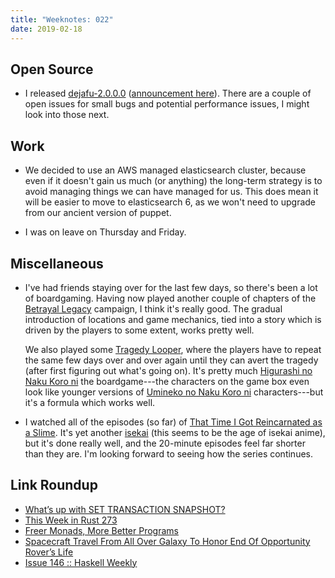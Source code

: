 ```yaml
---
title: "Weeknotes: 022"
date: 2019-02-18
---
```


## Open Source

- I released [dejafu-2.0.0.0][] ([announcement here][]).  There are a
  couple of open issues for small bugs and potential performance
  issues, I might look into those next.

[dejafu-2.0.0.0]: http://hackage.haskell.org/package/dejafu-2.0.0.0
[announcement here]: https://mail.haskell.org/pipermail/haskell-cafe/2019-February/130694.html

## Work

- We decided to use an AWS managed elasticsearch cluster, because even
  if it doesn't gain us much (or anything) the long-term strategy is
  to avoid managing things we can have managed for us.  This does mean
  it will be easier to move to elasticsearch 6, as we won't need to
  upgrade from our ancient version of puppet.

- I was on leave on Thursday and Friday.

## Miscellaneous

- I've had friends staying over for the last few days, so there's been
  a lot of boardgaming.  Having now played another couple of chapters
  of the [Betrayal Legacy][] campaign, I think it's really good.  The
  gradual introduction of locations and game mechanics, tied into a
  story which is driven by the players to some extent, works pretty
  well.

  We also played some [Tragedy Looper][], where the players have to
  repeat the same few days over and over again until they can avert
  the tragedy (after first figuring out what's going on).  It's pretty
  much [Higurashi no Naku Koro ni][] the boardgame---the characters on
  the game box even look like younger versions of [Umineko no Naku
  Koro ni][] characters---but it's a formula which works well.

- I watched all of the episodes (so far) of [That Time I Got
  Reincarnated as a Slime][].  It's yet another [isekai][] (this seems
  to be the age of isekai anime), but it's done really well, and the
  20-minute episodes feel far shorter than they are.  I'm looking
  forward to seeing how the series continues.

[Betrayal Legacy]: https://boardgamegeek.com/boardgame/240196/betrayal-legacy
[Tragedy Looper]: https://boardgamegeek.com/boardgame/148319/tragedy-looper
[Higurashi no Naku Koro ni]: https://en.wikipedia.org/wiki/Higurashi_When_They_Cry
[Umineko no Naku Koro ni]: https://en.wikipedia.org/wiki/Umineko_When_They_Cry
[That Time I Got Reincarnated as a Slime]: https://en.wikipedia.org/wiki/That_Time_I_Got_Reincarnated_as_a_Slime
[isekai]: https://en.wikipedia.org/wiki/Isekai

## Link Roundup

- [What’s up with SET TRANSACTION SNAPSHOT?](https://thebuild.com/blog/2019/02/11/whats-up-with-set-transaction-snapshot/)
- [This Week in Rust 273](https://this-week-in-rust.org/blog/2019/02/12/this-week-in-rust-273/)
- [Freer Monads, More Better Programs](http://reasonablypolymorphic.com/blog/freer-monads/index.html)
- [Spacecraft Travel From All Over Galaxy To Honor End Of Opportunity Rover’s Life](https://www.theonion.com/spacecraft-travel-from-all-over-galaxy-to-honor-end-of-1832602862)
- [Issue 146 :: Haskell Weekly](https://haskellweekly.news/issues/146.html)

